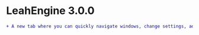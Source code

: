 # LeahEngine 3.0.0
```diff
+ A new tab where you can quickly navigate windows, change settings, add objects, **and tons more**.
```
